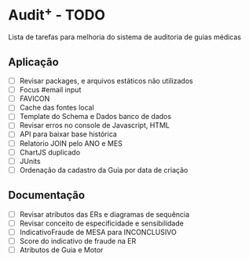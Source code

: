 # Audit<sup>+</sup> - TODO
Lista de tarefas para melhoria do sistema de auditoria de guias médicas

## Aplicação
- [ ] Revisar packages, e arquivos estáticos não utilizados
- [ ] Focus #email input
- [ ] FAVICON
- [ ] Cache das fontes local
- [ ] Template do Schema e Dados banco de dados
- [ ] Revisar erros no console de Javascript, HTML
- [ ] API para baixar base histórica
- [ ] Relatorio JOIN pelo ANO e MES
- [ ] ChartJS duplicado
- [ ] JUnits
- [ ] Ordenação da cadastro da Guia por data de criação

## Documentação
- [ ] Revisar atributos das ERs e diagramas de sequência
- [ ] Revisar conceito de especificidade e sensibilidade
- [ ] IndicativoFraude de MESA para INCONCLUSIVO
- [ ] Score do indicativo de fraude na ER
- [ ] Atributos de Guia e Motor
